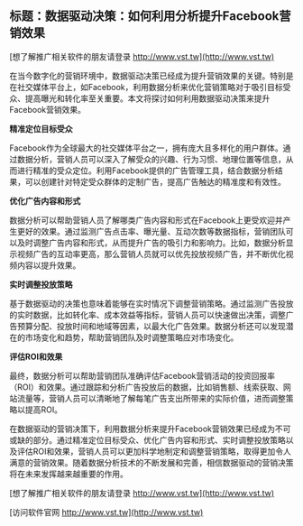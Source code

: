 ## **标题：数据驱动决策：如何利用分析提升Facebook营销效果**

[想了解推广相关软件的朋友请登录 http://www.vst.tw](http://www.vst.tw)

在当今数字化的营销环境中，数据驱动决策已经成为提升营销效果的关键。特别是在社交媒体平台上，如Facebook，利用数据分析来优化营销策略对于吸引目标受众、提高曝光和转化率至关重要。本文将探讨如何利用数据驱动决策来提升Facebook营销效果。

**精准定位目标受众**

Facebook作为全球最大的社交媒体平台之一，拥有庞大且多样化的用户群体。通过数据分析，营销人员可以深入了解受众的兴趣、行为习惯、地理位置等信息，从而进行精准的受众定位。利用Facebook提供的广告管理工具，结合数据分析结果，可以创建针对特定受众群体的定制广告，提高广告触达的精准度和有效性。

**优化广告内容和形式**

数据分析可以帮助营销人员了解哪类广告内容和形式在Facebook上更受欢迎并产生更好的效果。通过监测广告点击率、曝光量、互动次数等数据指标，营销团队可以及时调整广告内容和形式，从而提升广告的吸引力和影响力。比如，数据分析显示视频广告的互动率更高，那么营销人员就可以优先投放视频广告，并不断优化视频内容以提升效果。

**实时调整投放策略**

基于数据驱动的决策也意味着能够在实时情况下调整营销策略。通过监测广告投放的实时数据，比如转化率、成本效益等指标，营销人员可以快速做出决策，调整广告预算分配、投放时间和地域等因素，以最大化广告效果。数据分析还可以发现潜在的市场变化和趋势，帮助营销团队及时调整策略应对市场变化。

**评估ROI和效果**

最终，数据分析可以帮助营销团队准确评估Facebook营销活动的投资回报率（ROI）和效果。通过跟踪和分析广告投放后的数据，比如销售额、线索获取、网站流量等，营销人员可以清晰地了解每笔广告支出所带来的实际价值，进而调整策略以提高ROI。

在数据驱动的营销决策下，利用数据分析来提升Facebook营销效果已经成为不可或缺的部分。通过精准定位目标受众、优化广告内容和形式、实时调整投放策略以及评估ROI和效果，营销人员可以更加科学地制定和调整营销策略，取得更加令人满意的营销效果。随着数据分析技术的不断发展和完善，相信数据驱动的营销决策将在未来发挥越来越重要的作用。

[想了解推广相关软件的朋友请登录 http://www.vst.tw](http://www.vst.tw)


[访问软件官网 http://www.vst.tw](http://www.vst.tw)
